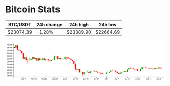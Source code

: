 # Bitcoin Stats

BTC/USDT|24h change|24h high|24h low|
|---|---|---|---|
|$23074.39|-1.28%|$23389.90|$22664.69|

<img src="./chart.svg">
